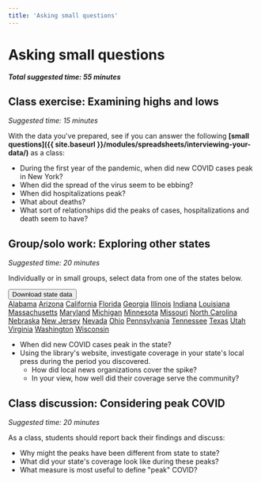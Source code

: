 ```yaml
---
title: 'Asking small questions'
---
```


# Asking small questions

***Total suggested time: 55 minutes***

## Class exercise: Examining highs and lows
*Suggested time: 15 minutes*

With the data you've prepared, see if you can answer the following **[small questions]({{ site.baseurl }}/modules/spreadsheets/interviewing-your-data/)** as a class:

* During the first year of the pandemic, when did new COVID cases peak in New York?
* When did the spread of the virus seem to be ebbing?
* When did hospitalizations peak?
* What about deaths?
* What sort of relationships did the peaks of cases, hospitalizations and death seem to have?

## Group/solo work: Exploring other states
*Suggested time: 20 minutes*

Individually or in small groups, select data from one of the states below.

<div class="dropdown text-center">
  <button class="btn btn-primary dropdown-toggle"
          type="button" id="dropdownMenu1" data-toggle="dropdown"
          aria-haspopup="true" aria-expanded="false">
    Download state data
  </button>
  <div class="dropdown-menu" aria-labelledby="dropdownMenu1">
    <a class="dropdown-item" href="https://explore.covidtracking.com/download/state/al.csv">Alabama</a>
    <a class="dropdown-item" href="https://explore.covidtracking.com/download/state/az.csv">Arizona</a>
    <a class="dropdown-item" href="https://explore.covidtracking.com/download/state/ca.csv">California</a>
    <a class="dropdown-item" href="https://explore.covidtracking.com/download/state/fl.csv">Florida</a>
    <a class="dropdown-item" href="https://explore.covidtracking.com/download/state/ga.csv">Georgia</a>
    <a class="dropdown-item" href="https://explore.covidtracking.com/download/state/il.csv">Illinois</a>
    <a class="dropdown-item" href="https://explore.covidtracking.com/download/state/in.csv">Indiana</a>
    <a class="dropdown-item" href="https://explore.covidtracking.com/download/state/la.csv">Louisiana</a>
    <a class="dropdown-item" href="https://explore.covidtracking.com/download/state/ma.csv">Massachusetts</a>
    <a class="dropdown-item" href="https://explore.covidtracking.com/download/state/md.csv">Maryland</a>
    <a class="dropdown-item" href="https://explore.covidtracking.com/download/state/mi.csv">Michigan</a>
    <a class="dropdown-item" href="https://explore.covidtracking.com/download/state/mn.csv">Minnesota</a>
    <a class="dropdown-item" href="https://explore.covidtracking.com/download/state/mo.csv">Missouri</a>
    <a class="dropdown-item" href="https://explore.covidtracking.com/download/state/nc.csv">North Carolina</a>
    <a class="dropdown-item" href="https://explore.covidtracking.com/download/state/ne.csv">Nebraska</a>
    <a class="dropdown-item" href="https://explore.covidtracking.com/download/state/nj.csv">New Jersey</a>
    <a class="dropdown-item" href="https://explore.covidtracking.com/download/state/nv.csv">Nevada</a>
    <a class="dropdown-item" href="https://explore.covidtracking.com/download/state/oh.csv">Ohio</a>
    <a class="dropdown-item" href="https://explore.covidtracking.com/download/state/pa.csv">Pennsylvania</a>
    <a class="dropdown-item" href="https://explore.covidtracking.com/download/state/tn.csv">Tennessee</a>
    <a class="dropdown-item" href="https://explore.covidtracking.com/download/state/tx.csv">Texas</a>
    <a class="dropdown-item" href="https://explore.covidtracking.com/download/state/ut.csv">Utah</a>
    <a class="dropdown-item" href="https://explore.covidtracking.com/download/state/va.csv">Virginia</a>
    <a class="dropdown-item" href="https://explore.covidtracking.com/download/state/wa.csv">Washington</a>
    <a class="dropdown-item" href="https://explore.covidtracking.com/download/state/wi.csv">Wisconsin</a>
  </div>
</div>

* When did new COVID cases peak in the state?
* Using the library's website, investigate coverage in your state's local press during the period you discovered.
  * How did local news organizations cover the spike?
  * In your view, how well did their coverage serve the community?

## Class discussion: Considering peak COVID
*Suggested time: 20 minutes*

As a class, students should report back their findings and discuss:

* Why might the peaks have been different from state to state?
* What did your state's coverage look like during these peaks?
* What measure is most useful to define "peak" COVID?